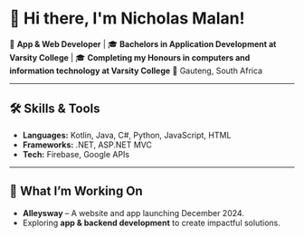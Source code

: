 # 👋 Hi there, I'm Nicholas Malan!

🌟 **App & Web Developer** | 🎓 **Bachelors in Application Development at Varsity College** | 🎓 **Completing my Honours in computers and information technology at Varsity College**
📍 Gauteng, South Africa  

---

## 🛠️ Skills & Tools
- **Languages:** Kotlin, Java, C#, Python, JavaScript, HTML  
- **Frameworks:** .NET, ASP.NET MVC  
- **Tech:** Firebase, Google APIs  

---

## 🚀 What I’m Working On
- **Alleysway** – A website and app launching December 2024.  
- Exploring **app & backend development** to create impactful solutions.

